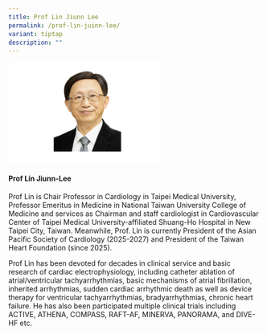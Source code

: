 ```yaml
---
title: Prof Lin Jiunn Lee
permalink: /prof-lin-juinn-lee/
variant: tiptap
description: ""
---
```

<p></p>
<div class="isomer-image-wrapper">
<img style="width: 60%;" height="auto" width="100%" alt="" src="/images/ASPIRE Network /Lin_Juinn_Lee.png">
</div>
<h4>Prof Lin Jiunn-Lee </h4>
<p>Prof Lin is Chair Professor in Cardiology in Taipei Medical University,
Professor Emeritus in Medicine in National Taiwan University College of
Medicine and services as Chairman and staff cardiologist in Cardiovascular
Center of Taipei Medical University-affiliated Shuang-Ho Hospital in New
Taipei City, Taiwan. Meanwhile, Prof. Lin is currently President of the
Asian Pacific Society of Cardiology (2025-2027) and President of the Taiwan
Heart Foundation (since 2025).</p>
<p>Prof Lin has been devoted for decades in clinical service and basic research
of cardiac electrophysiology, including catheter ablation of atrial/ventricular
tachyarrhythmias, basic mechanisms of atrial fibrillation, inherited arrhythmias,
sudden cardiac arrhythmic death as well as device therapy for ventricular
tachyarrhythmias, bradyarrhythmias, chronic heart failure. He has also
been participated multiple clinical trials including ACTIVE, ATHENA, COMPASS,
RAFT-AF, MINERVA, PANORAMA, and DIVE-HF etc.</p>
<p>&nbsp;</p>
<p>&nbsp;</p>